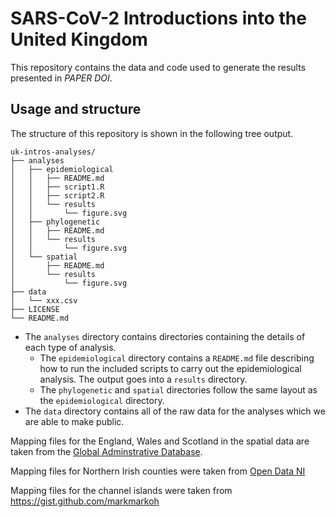 # SARS-CoV-2 Introductions into the United Kingdom

This repository contains the data and code used to generate the results
presented in *PAPER DOI*.

## Usage and structure

The structure of this repository is shown in the following tree output.

```
uk-intros-analyses/
├── analyses
│   ├── epidemiological
│   │   ├── README.md
│   │   ├── script1.R
│   │   ├── script2.R
│   │   └── results
│   │       └── figure.svg
│   ├── phylogenetic
│   │   ├── README.md
│   │   └── results
│   │       └── figure.svg
│   └── spatial
│       ├── README.md
│       └── results
│           └── figure.svg
├── data
│   └── xxx.csv
├── LICENSE
└── README.md
```

- The `analyses` directory contains directories containing the details of each
  type of analysis.
  + The `epidemiological` directory contains a `README.md` file describing how
    to run the included scripts to carry out the epidemiological analysis. The
    output goes into a `results` directory.
  + The `phylogenetic` and `spatial` directories follow the same layout as the
    `epidemiological` directory.
- The `data` directory contains all of the raw data for the analyses which we
  are able to make public.
  
Mapping files for the England, Wales and Scotland in the spatial data are taken from the [Global Adminstrative Database](https://gadm.org/).

Mapping files for Northern Irish counties were taken from [Open Data NI](https://www.opendatani.gov.uk/dataset?tags=Counties)

Mapping files for the channel islands were taken from https://gist.github.com/markmarkoh

